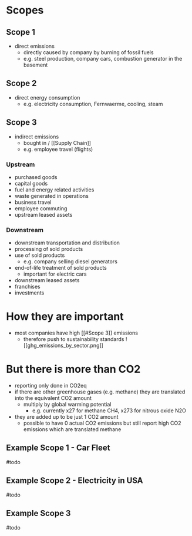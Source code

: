 # Scopes
## Scope 1
- direct emissions
	- directly caused by company by burning of fossil fuels
	- e.g. steel production, company cars, combustion generator in the basement
## Scope 2
- direct energy consumption
	- e.g. electricity consumption, Fernwaerme, cooling, steam
## Scope 3
- indirect emissions
	- bought in / [[Supply Chain]]
	- e.g. employee travel (flights)
### Upstream
- purchased goods
- capital goods
- fuel and energy related activities
- waste generated in operations
- business travel
- employee commuting
- upstream leased assets
### Downstream
- downstream transportation and distribution
- processing of sold products
- use of sold products
	- e.g. company selling diesel generators 
- end-of-life treatment of sold products
	- important for electric cars
- downstream leased assets
- franchises
- investments

# How they are important
- most companies have high [[#Scope 3]] emissions
	- therefore push to sustainability standards
![[ghg_emissions_by_sector.png]]

# But there is more than CO2
- reporting only done in CO2eq
- if there are other greenhouse gases (e.g. methane) they are translated into the equivalent CO2 amount
	- multiply by global warming potential
		- e.g. currently x27 for methane CH4, x273 for nitrous oxide N2O
- they are added up to be just 1 CO2 amount
	- possible to have 0 actual CO2 emissions but still report high CO2 emissions which are translated methane

## Example Scope 1 - Car Fleet
#todo

## Example Scope 2 - Electricity in USA
#todo 

## Example Scope 3
#todo